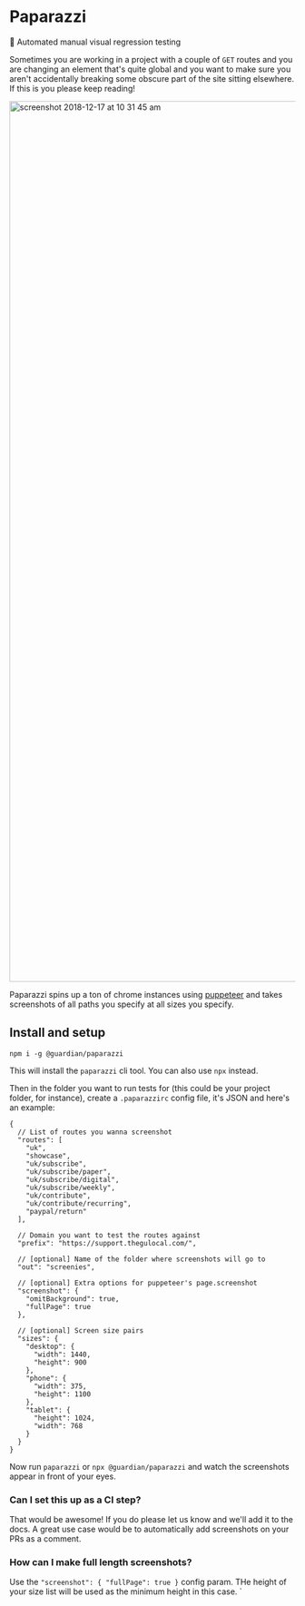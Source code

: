 # Paparazzi

📸 Automated manual visual regression testing

Sometimes you are working in a project with a couple of `GET` routes and you are changing an element that's quite global and you want to make sure you aren't accidentally breaking some obscure part of the site sitting elsewhere. If this is you please keep reading!

<img width="1552" alt="screenshot 2018-12-17 at 10 31 45 am" src="https://user-images.githubusercontent.com/11539094/50081816-4a789380-01e7-11e9-896e-b3d8174dd396.png">

Paparazzi spins up a ton of chrome instances using <a href="https://github.com/GoogleChrome/puppeteer">puppeteer</a> and takes screenshots of all paths you specify at all sizes you specify.

## Install and setup

```
npm i -g @guardian/paparazzi
```

This will install the `paparazzi` cli tool. You can also use `npx` instead.

Then in the folder you want to run tests for (this could be your project folder, for instance), create a `.paparazzirc` config file, it's JSON and here's an example:

```
{
  // List of routes you wanna screenshot
  "routes": [
    "uk",
    "showcase",
    "uk/subscribe",
    "uk/subscribe/paper",
    "uk/subscribe/digital",
    "uk/subscribe/weekly",
    "uk/contribute",
    "uk/contribute/recurring",
    "paypal/return"
  ],

  // Domain you want to test the routes against
  "prefix": "https://support.thegulocal.com/",

  // [optional] Name of the folder where screenshots will go to
  "out": "screenies",

  // [optional] Extra options for puppeteer's page.screenshot
  "screenshot": {
    "omitBackground": true,
    "fullPage": true
  },

  // [optional] Screen size pairs
  "sizes": {
    "desktop": {
      "width": 1440,
      "height": 900
    },
    "phone": {
      "width": 375,
      "height": 1100
    },
    "tablet": {
      "height": 1024,
      "width": 768
    }
  }
}
```

Now run `paparazzi` or `npx @guardian/paparazzi` and watch the screenshots appear in front of your eyes.

### Can I set this up as a CI step?

That would be awesome! If you do please let us know and we'll add it to the docs. A great use case would be to automatically add screenshots on your PRs as a comment.

### How can I make full length screenshots?

Use the `"screenshot": { "fullPage": true }` config param. THe height of your size list will be used as the minimum height in this case.
`
